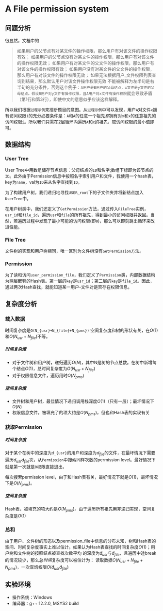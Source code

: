 # A File permission system
## 问题分析
很显然，文档中的
>如果⽤户的⽗节点有对某⽂件的操作权限，那么⽤户有对该⽂件的操作权限有效；
>如果⽤户的⽗节点没有对某⽂件的操作权限，那么⽤户有对该⽂件的操作权限⽆效；
>如果⽤户有对某⽂件的⽗⽂件的操作权限，那么⽤户有对该⽂件的操作权限有效；
>如果⽤户没有对某⽂件的⽗⽂件的操作权限，那么⽤户有对该⽂件的操作权限⽆效；
>如果⽆法根据⽤户_⽂件权限列表查询到结果，那么默认⽤户对该⽂件操作权限⽆效
不能被解释为左半句是右半句的充分条件，否则这个例子：`A用户是B用户的父母结点，x文件是y文件的父母结点。假设B用户对y文件有操作权限，且A用户对x文件有操作权限`就会导致矛盾（第1行和第3行），即使中文的意思似乎应该这样解释。

所以我们根据`过程示例`来推断题目的意图。从`过程示例`中可以发现，用户`A`对文件`x`拥有访问权限`i`的充分必要条件是：`A`和`A`的任意一个祖先*都*拥有对`x`和`x`的任意祖先的访问权限`i`。所以我们只需在2层循环内遍历`A`和`x`的祖先，取访问权限的最小值即可。

## 数据结构
### User Tree
User Tree中用数组储存节点信息：父母结点的`ID`和名字;数组下标即为该节点的`ID`。此外由于Permission信息中按照名字索引用户和文件，我使用一个hash表，key为`name`，val为`ID`来从名字查找到`ID`。

为了构建用户树，我们递归地寻找`USER_root`下的子文件夹并将新结点加入`UserTree`中。

在用户树类中，我们还定义了`GetPermission`方法，通过传入`FileTree`实例，`usr_id`和`file_id`，遍历`usr`和`file`的所有祖先，得到最小的访问权限并返回。当然，若遍历过程中发现了最小可能的访问权限(即`0`)，那么可以即刻跳出循环来改进性能。

### File Tree
文件树的实现和用户树相同，唯一区别为文件树没有`GetPermission`方法。

### Permission
为了读和访问`user_permission_file`，我们定义了`Permission`类，内部数据结构为两层嵌套的Hash表。第一层的`key`是`usr_id`；第二层的`key`是`file_id`。因此，通过两次Hash查找，就能知道某一用户-文件对是否存在权限信息。

## 复杂度分析
### 载入数据
时间复杂度是`O(N_{usr}+N_{file}+N_{pms})`
空间复杂度和树的形状有关，在$O(1)$和$O(N_{usr}+N_{file})$不等。
##### 时间复杂度
- 对于文件树和用户树，递归遍历$O(N)$，其中N是树的节点总数。在树中新增每个结点$O(1)$，总时间复杂度为$O(N_{usr}+N_{file})$
- 对于权限信息文件，遍历用时$O(N_{pms})$
##### 空间复杂度
- 文件树和用户树，最佳情况下递归调用栈深度$O(1)$（只有一层）；最坏情况下$O(N)$
- 权限信息文件，被填充了的项大约是$O(N_{pms})$，但也和Hash表的实现有关

### 获取Permission
##### 时间复杂度
对于某个在树中的深度为`d_{usr}`的用户和深度为$d_{file}$的文件，在最坏情况下需要遍历$d_{usr}d_{file}$次，从`Permission`中搜索同样次数的permission level。最好情况下就是第一次就是`0`权限直接退出。

每次搜索permission level，由于和Hash表有关，最好情况下就是$O(1)$，最坏情况下是$O(N_{pms})$。

##### 空间复杂度
Hash表，被填充的项大约是$O(N_{pms})$。由于遍历所有祖先用非递归实现，空间复杂度是$O(1)$

### 总和
由于用户、文件树的形态以及permission_file中信息的分布未知，树和Hash表的空间、时间复杂度事实上难以估计。如果认为Hash表查找的时间复杂度$O(1)$；用户树和文件树的按照结点被查找次数平均
的深度为$\bar{d}_{usr}$与$\bar{d}_{file}$，且遍历中途break的情况较少，那么总*时间*复杂度可以被估计为：
读取数据$O(N_{usr}+N_{file}+N_{pms})$，一次查询权限$O(\bar{d}_{usr}\bar{d}_{file})$

## 实验环境
- 操作系统：Windows
- 编译器：g++ 12.2.0, MSYS2 build